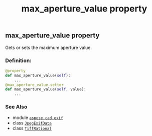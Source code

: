 ﻿---
title: max_aperture_value property
second_title: Aspose.CAD for Python via .NET API References
description: 
type: docs
weight: 940
url: /python-net/aspose.cad.exif/jpegexifdata/max_aperture_value/
is_root: false
---

## max_aperture_value property


Gets or sets the maximum aperture value.
### Definition:
```python
@property
def max_aperture_value(self):
    ...
@max_aperture_value.setter
def max_aperture_value(self, value):
    ...
```

### See Also
* module [`aspose.cad.exif`](../../)
* class [`JpegExifData`](/cad/python-net/aspose.cad.exif/jpegexifdata)
* class [`TiffRational`](/cad/python-net/aspose.cad.fileformats.tiff/tiffrational)
